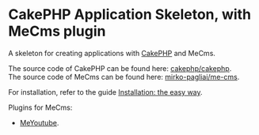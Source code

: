 # CakePHP Application Skeleton, with MeCms plugin

A skeleton for creating applications with [CakePHP](http://cakephp.org) and MeCms.

The source code of CakePHP can be found here: [cakephp/cakephp](https://github.com/cakephp/cakephp).  
The source code of MeCms can be found here: [mirko-pagliai/me-cms](https://github.com/mirko-pagliai/me-cms).

For installation, refer to the guide [Installation: the easy way](https://github.com/mirko-pagliai/me-cms/wiki/Installation:-the-easy-way).

Plugins for MeCms:
- [MeYoutube](https://github.com/mirko-pagliai/me-youtube).